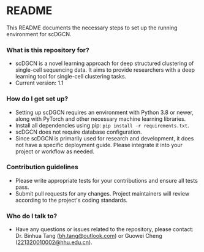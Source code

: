 # README #

This README documents the necessary steps to set up the running environment for scDGCN.

### What is this repository for? ###

* scDGCN is a novel learning approach for deep structured clustering of single-cell sequencing data. It aims to provide researchers with a deep learning tool for single-cell clustering tasks.
* Current version: 1.1

### How do I get set up? ###

* Setting up scDGCN requires an environment with Python 3.8 or newer, along with PyTorch and other necessary machine learning libraries.
* Install all dependencies using pip: `pip install -r requirements.txt`.
* scDGCN does not require database configuration.
* Since scDGCN is primarily used for research and development, it does not have a specific deployment guide. Please integrate it into your project or workflow as needed.

### Contribution guidelines ###

* Please write appropriate tests for your contributions and ensure all tests pass.
* Submit pull requests for any changes. Project maintainers will review according to the project's coding standards.

### Who do I talk to? ###

* Have any questions or issues related to the repository, please contact: Dr. Binhua Tang (bh.tang@outlook.com) or Guowei Cheng (221320010002@hhu.edu.cn).
